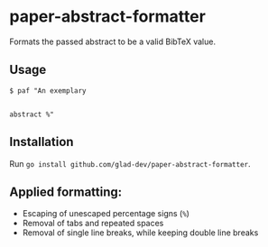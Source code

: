 # paper-abstract-formatter
Formats the passed abstract to be a valid BibTeX value.

## Usage
```shell
$ paf "An exemplary


abstract %"
```

## Installation
Run `go install github.com/glad-dev/paper-abstract-formatter`.

## Applied formatting:
- Escaping of unescaped percentage signs (`%`)
- Removal of tabs and repeated spaces
- Removal of single line breaks, while keeping double line breaks
